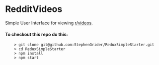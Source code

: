 # RedditVideos

Simple User Interface for viewing [r/videos](https://www.reddit.com/r/videos/).

#### To checkout this repo do this:
```
	> git clone git@github.com:StephenGrider/ReduxSimpleStarter.git
	> cd ReduxSimpleStarter
	> npm install
	> npm start
```
